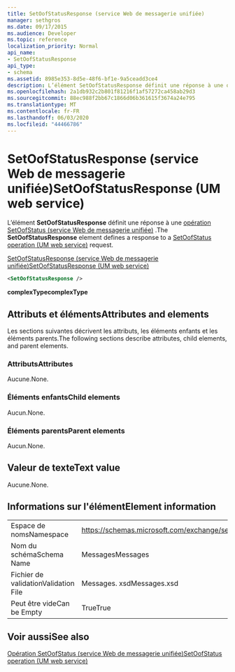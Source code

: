 ```yaml
---
title: SetOofStatusResponse (service Web de messagerie unifiée)
manager: sethgros
ms.date: 09/17/2015
ms.audience: Developer
ms.topic: reference
localization_priority: Normal
api_name:
- SetOofStatusResponse
api_type:
- schema
ms.assetid: 8985e353-8d5e-48f6-bf1e-9a5ceadd3ce4
description: L’élément SetOofStatusResponse définit une réponse à une opération SetOofStatus (service Web de messagerie unifiée).
ms.openlocfilehash: 2a1db932c2b801f81216f1af57272ca458ab29d3
ms.sourcegitcommit: 88ec988f2bb67c1866d06b361615f3674a24e795
ms.translationtype: MT
ms.contentlocale: fr-FR
ms.lasthandoff: 06/03/2020
ms.locfileid: "44466786"
---
```

# <a name="setoofstatusresponse-um-web-service"></a><span data-ttu-id="e229c-103">SetOofStatusResponse (service Web de messagerie unifiée)</span><span class="sxs-lookup"><span data-stu-id="e229c-103">SetOofStatusResponse (UM web service)</span></span>

<span data-ttu-id="e229c-104">L’élément **SetOofStatusResponse** définit une réponse à une [opération SetOofStatus (service Web de messagerie unifiée)](setoofstatus-operation-um-web-service.md) .</span><span class="sxs-lookup"><span data-stu-id="e229c-104">The **SetOofStatusResponse** element defines a response to a [SetOofStatus operation (UM web service)](setoofstatus-operation-um-web-service.md) request.</span></span> 
  
[<span data-ttu-id="e229c-105">SetOofStatusResponse (service Web de messagerie unifiée)</span><span class="sxs-lookup"><span data-stu-id="e229c-105">SetOofStatusResponse (UM web service)</span></span>](setoofstatusresponse-um-web-service.md)
  
```xml
<SetOofStatusResponse />
```

 <span data-ttu-id="e229c-106">**complexType**</span><span class="sxs-lookup"><span data-stu-id="e229c-106">**complexType**</span></span>
## <a name="attributes-and-elements"></a><span data-ttu-id="e229c-107">Attributs et éléments</span><span class="sxs-lookup"><span data-stu-id="e229c-107">Attributes and elements</span></span>

<span data-ttu-id="e229c-108">Les sections suivantes décrivent les attributs, les éléments enfants et les éléments parents.</span><span class="sxs-lookup"><span data-stu-id="e229c-108">The following sections describe attributes, child elements, and parent elements.</span></span>
  
### <a name="attributes"></a><span data-ttu-id="e229c-109">Attributs</span><span class="sxs-lookup"><span data-stu-id="e229c-109">Attributes</span></span>

<span data-ttu-id="e229c-110">Aucune.</span><span class="sxs-lookup"><span data-stu-id="e229c-110">None.</span></span>
  
### <a name="child-elements"></a><span data-ttu-id="e229c-111">Éléments enfants</span><span class="sxs-lookup"><span data-stu-id="e229c-111">Child elements</span></span>

<span data-ttu-id="e229c-112">Aucun.</span><span class="sxs-lookup"><span data-stu-id="e229c-112">None.</span></span>
  
### <a name="parent-elements"></a><span data-ttu-id="e229c-113">Éléments parents</span><span class="sxs-lookup"><span data-stu-id="e229c-113">Parent elements</span></span>

<span data-ttu-id="e229c-114">Aucun.</span><span class="sxs-lookup"><span data-stu-id="e229c-114">None.</span></span>
  
## <a name="text-value"></a><span data-ttu-id="e229c-115">Valeur de texte</span><span class="sxs-lookup"><span data-stu-id="e229c-115">Text value</span></span>

<span data-ttu-id="e229c-116">Aucune.</span><span class="sxs-lookup"><span data-stu-id="e229c-116">None.</span></span>
  
## <a name="element-information"></a><span data-ttu-id="e229c-117">Informations sur l'élément</span><span class="sxs-lookup"><span data-stu-id="e229c-117">Element information</span></span>

|||
|:-----|:-----|
|<span data-ttu-id="e229c-118">Espace de noms</span><span class="sxs-lookup"><span data-stu-id="e229c-118">Namespace</span></span>  <br/> |https://schemas.microsoft.com/exchange/services/2006/messages  <br/> |
|<span data-ttu-id="e229c-119">Nom du schéma</span><span class="sxs-lookup"><span data-stu-id="e229c-119">Schema Name</span></span>  <br/> |<span data-ttu-id="e229c-120">Messages</span><span class="sxs-lookup"><span data-stu-id="e229c-120">Messages</span></span>  <br/> |
|<span data-ttu-id="e229c-121">Fichier de validation</span><span class="sxs-lookup"><span data-stu-id="e229c-121">Validation File</span></span>  <br/> |<span data-ttu-id="e229c-122">Messages. xsd</span><span class="sxs-lookup"><span data-stu-id="e229c-122">Messages.xsd</span></span>  <br/> |
|<span data-ttu-id="e229c-123">Peut être vide</span><span class="sxs-lookup"><span data-stu-id="e229c-123">Can be Empty</span></span>  <br/> |<span data-ttu-id="e229c-124">True</span><span class="sxs-lookup"><span data-stu-id="e229c-124">True</span></span>  <br/> |
   
## <a name="see-also"></a><span data-ttu-id="e229c-125">Voir aussi</span><span class="sxs-lookup"><span data-stu-id="e229c-125">See also</span></span>



[<span data-ttu-id="e229c-126">Opération SetOofStatus (service Web de messagerie unifiée)</span><span class="sxs-lookup"><span data-stu-id="e229c-126">SetOofStatus operation (UM web service)</span></span>](setoofstatus-operation-um-web-service.md)

